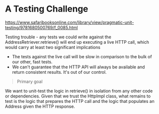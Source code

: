# A Testing Challenge

https://www.safaribooksonline.com/library/view/pragmatic-unit-testing/9781680500769/f_0085.html

Testing trouble - any tests we could write against the AddressRetriever.retrieve() will end up executing a live HTTP 
call, which would carry at least two significant implications

- The tests against the live call will be slow in comparison to the bulk of our other, fast tests.
- We can't guarantee that the HTTP API will always be available and return consistent results. It's out of our control.

> Primary goal

We want to unit-test the logic in retrieve() in isolation from any other code or dependencies. Given that we trust the
HttpImpl class, what remains to test is the logic that prepares the HTTP call and the logic that populates an Address
given the HTTP response.
